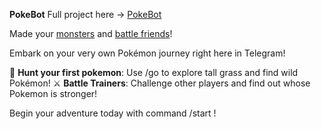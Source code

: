 **PokeBot** Full project here -> [PokeBot](https://github.com/Funny203/M1L4)

Made your <ins>monsters</ins> and <ins>battle friends</ins>!

Embark on your very own Pokémon journey right here in Telegram!

🌿 **Hunt your first pokemon**: Use /go to explore tall grass and find wild Pokémon!
⚔️ **Battle Trainers**: Challenge other players and find out whose Pokemon is stronger!

Begin your adventure today with command /start !

